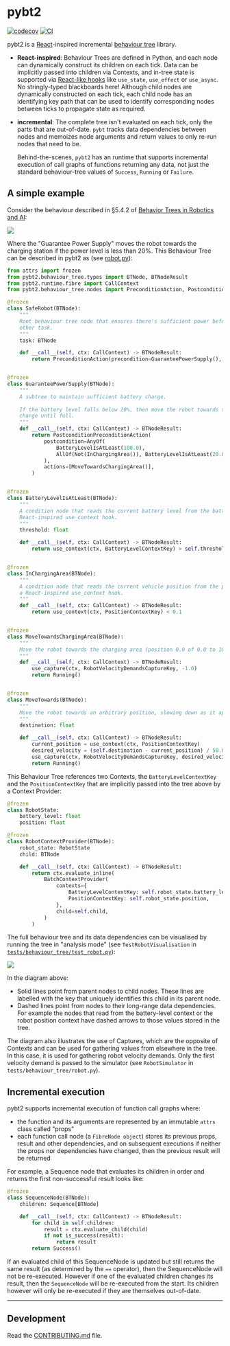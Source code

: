 # pybt2

[![codecov](https://codecov.io/gh/GrahamDennis/pybt2/branch/main/graph/badge.svg?token=SG5R6PEZG1)](https://codecov.io/gh/GrahamDennis/pybt2)
[![CI](https://github.com/GrahamDennis/pybt2/actions/workflows/main.yml/badge.svg)](https://github.com/GrahamDennis/pybt2/actions/workflows/main.yml)

pybt2 is a [React][react]-inspired incremental [behaviour tree][behaviour-tree] library.

* **React-inspired**: Behaviour Trees are defined in Python, and each node can dynamically construct its children on each tick. Data can be implicitly passed into children via Contexts, and in-tree state is supported via [React-like hooks][react-hooks] like `use_state`, `use_effect` or `use_async`. No stringly-typed blackboards here!
  Although child nodes are dynamically constructed on each tick, each child node has an identifying key path that can be used to identify corresponding nodes between ticks to propagate state as required.
* **incremental**: The complete tree isn't evaluated on each tick, only the parts that are out-of-date. `pybt` tracks data dependencies between nodes and memoizes node arguments and return values to only re-run nodes that need to be.

  Behind-the-scenes, `pybt2` has an runtime that supports incremental execution of call graphs of functions returning any data, not just the standard behaviour-tree values of `Success`, `Running` or `Failure`. 

## A simple example

Consider the behaviour described in §5.4.2 of [Behavior Trees in Robotics and AI][bt-paper]:

![](images/safe3.png)

Where the "Guarantee Power Supply" moves the robot towards the charging station if the power level is less than 20%. This Behaviour Tree can be described in pybt2 as (see [robot.py](./tests/behaviour_tree/robot.py)):

```python
from attrs import frozen
from pybt2.behaviour_tree.types import BTNode, BTNodeResult
from pybt2.runtime.fibre import CallContext
from pybt2.behaviour_tree.nodes import PreconditionAction, PostconditionPreconditionAction, AnyOf, AllOf, Not

@frozen
class SafeRobot(BTNode):
    """
    Root behaviour tree node that ensures there's sufficient power before performing some
    other task.
    """
    task: BTNode

    def __call__(self, ctx: CallContext) -> BTNodeResult:
        return PreconditionAction(precondition=GuaranteePowerSupply(), action=self.task)


@frozen
class GuaranteePowerSupply(BTNode):
    """
    A subtree to maintain sufficient battery charge.
    
    If the battery level falls below 20%, then move the robot towards the charging area and
    charge until full.
    """
    def __call__(self, ctx: CallContext) -> BTNodeResult:
        return PostconditionPreconditionAction(
            postcondition=AnyOf(
                BatteryLevelIsAtLeast(100.0),
                AllOf(Not(InChargingArea()), BatteryLevelIsAtLeast(20.0))
            ),
            actions=[MoveTowardsChargingArea()],
        )


@frozen
class BatteryLevelIsAtLeast(BTNode):
    """
    A condition node that reads the current battery level from the battery context using a
    React-inspired use_context hook.
    """
    threshold: float

    def __call__(self, ctx: CallContext) -> BTNodeResult:
        return use_context(ctx, BatteryLevelContextKey) > self.threshold


@frozen
class InChargingArea(BTNode):
    """
    A condition node that reads the current vehicle position from the position context using
    a React-inspired use_context hook.
    """
    def __call__(self, ctx: CallContext) -> BTNodeResult:
        return use_context(ctx, PositionContextKey) < 0.1


@frozen
class MoveTowardsChargingArea(BTNode):
    """
    Move the robot towards the charging area (position 0.0 of 0.0 to 100.0).
    """
    def __call__(self, ctx: CallContext) -> BTNodeResult:
        use_capture(ctx, RobotVelocityDemandsCaptureKey, -1.0)
        return Running()


@frozen
class MoveTowards(BTNode):
    """
    Move the robot towards an arbitrary position, slowing down as it approaches the target.
    """
    destination: float

    def __call__(self, ctx: CallContext) -> BTNodeResult:
        current_position = use_context(ctx, PositionContextKey)
        desired_velocity = (self.destination - current_position) / 50.0
        use_capture(ctx, RobotVelocityDemandsCaptureKey, desired_velocity)
        return Running()

```

This Behaviour Tree references two Contexts, the `BatteryLevelContextKey` and the `PositionContextKey` that are implicitly passed into the tree above by a Context Provider:

```python
@frozen
class RobotState:
    battery_level: float
    position: float

@frozen
class RobotContextProvider(BTNode):
    robot_state: RobotState
    child: BTNode

    def __call__(self, ctx: CallContext) -> BTNodeResult:
        return ctx.evaluate_inline(
            BatchContextProvider(
                contexts={
                    BatteryLevelContextKey: self.robot_state.battery_level,
                    PositionContextKey: self.robot_state.position,
                },
                child=self.child,
            )
        )
```

The full behaviour tree and its data dependencies can be visualised by running the tree in "analysis mode" (see `TestRobotVisualisation` in [`tests/behaviour_tree/test_robot.py`](tests/behaviour_tree/test_robot.py)):

![](images/simple_robot_analysis.svg)

In the diagram above:

* Solid lines point from parent nodes to child nodes. These lines are labelled with the key that uniquely identifies this child in its parent node.
* Dashed lines point from nodes to their long-range data dependencies. For example the nodes that read from the battery-level context or the robot position context have dashed arrows to those values stored in the tree. 

The diagram also illustrates the use of Captures, which are the opposite of Contexts and can be used for gathering values from elsewhere in the tree. In this case, it is used for gathering robot velocity demands. Only the first velocity demand is passed to the simulator (see `RobotSimulator` in `tests/behaviour_tree/robot.py`).

[react]: https://react.dev/
[react-hooks]: https://react.dev/reference/react/hooks
[behaviour-tree]: https://en.wikipedia.org/wiki/Behavior_tree_(artificial_intelligence,_robotics_and_control)
[bt-paper]: https://arxiv.org/pdf/1709.00084.pdf

## Incremental execution

pybt2 supports incremental execution of function call graphs where:

* the function and its arguments are represented by an immutable `attrs` class called "props"
* each function call node (a `FibreNode object`) stores its previous props, result and other dependencies, and on subsequent executions if neither the props nor dependencies have changed, then the previous result will be returned

For example, a Sequence node that evaluates its children in order and returns the first non-successful result looks like:

```python
@frozen
class SequenceNode(BTNode):
    children: Sequence[BTNode]

    def __call__(self, ctx: CallContext) -> BTNodeResult:
        for child in self.children:
            result = ctx.evaluate_child(child)
            if not is_success(result):
                return result
        return Success()
```

If an evaluated child of this SequenceNode is updated but still returns the same result (as determined by the `==` operator), then the SequenceNode will not be re-executed. However if one of the evaluated children changes its result, then the `SequenceNode` will be re-executed from the start. Its children however will only be re-executed if they are themselves out-of-date.  

---


## Development

Read the [CONTRIBUTING.md](CONTRIBUTING.md) file.
